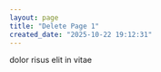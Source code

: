 ```yaml
---
layout: page
title: "Delete Page 1"
created_date: "2025-10-22 19:12:31"
---
```


dolor risus elit in vitae 
